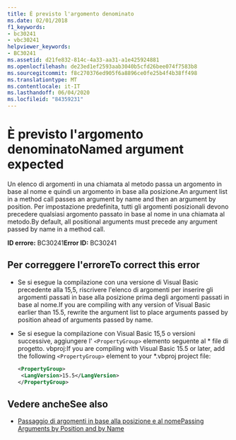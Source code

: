 ```yaml
---
title: È previsto l'argomento denominato
ms.date: 02/01/2018
f1_keywords:
- bc30241
- vbc30241
helpviewer_keywords:
- BC30241
ms.assetid: d21fe832-814c-4a33-aa31-a1e425924881
ms.openlocfilehash: de23ed1ef2593aab3040b5cfd26bee074f7583b8
ms.sourcegitcommit: f8c270376ed905f6a8896ce0fe25b4f4b38ff498
ms.translationtype: MT
ms.contentlocale: it-IT
ms.lasthandoff: 06/04/2020
ms.locfileid: "84359231"
---
```

# <a name="named-argument-expected"></a><span data-ttu-id="ea7cc-102">È previsto l'argomento denominato</span><span class="sxs-lookup"><span data-stu-id="ea7cc-102">Named argument expected</span></span>

<span data-ttu-id="ea7cc-103">Un elenco di argomenti in una chiamata al metodo passa un argomento in base al nome e quindi un argomento in base alla posizione.</span><span class="sxs-lookup"><span data-stu-id="ea7cc-103">An argument list in a method call passes an argument by name and then an argument by position.</span></span> <span data-ttu-id="ea7cc-104">Per impostazione predefinita, tutti gli argomenti posizionali devono precedere qualsiasi argomento passato in base al nome in una chiamata al metodo.</span><span class="sxs-lookup"><span data-stu-id="ea7cc-104">By default, all positional arguments must precede any argument passed by name in a method call.</span></span>

<span data-ttu-id="ea7cc-105">**ID errore:** BC30241</span><span class="sxs-lookup"><span data-stu-id="ea7cc-105">**Error ID:** BC30241</span></span>

## <a name="to-correct-this-error"></a><span data-ttu-id="ea7cc-106">Per correggere l'errore</span><span class="sxs-lookup"><span data-stu-id="ea7cc-106">To correct this error</span></span>

- <span data-ttu-id="ea7cc-107">Se si esegue la compilazione con una versione di Visual Basic precedente alla 15,5, riscrivere l'elenco di argomenti per inserire gli argomenti passati in base alla posizione prima degli argomenti passati in base al nome.</span><span class="sxs-lookup"><span data-stu-id="ea7cc-107">If you are compiling with any version of Visual Basic earlier than 15.5, rewrite the argument list to place arguments passed by position ahead of arguments passed by name.</span></span>

- <span data-ttu-id="ea7cc-108">Se si esegue la compilazione con Visual Basic 15,5 o versioni successive, aggiungere l' `<PropertyGroup>` elemento seguente al \* file di progetto. vbproj:</span><span class="sxs-lookup"><span data-stu-id="ea7cc-108">If you are compiling with Visual Basic 15.5 or later, add the following `<PropertyGroup>` element to your \*.vbproj project file:</span></span>

   ```xml
   <PropertyGroup>
    <LangVersion>15.5</LangVersion>
   </PropertyGroup>
   ```

## <a name="see-also"></a><span data-ttu-id="ea7cc-109">Vedere anche</span><span class="sxs-lookup"><span data-stu-id="ea7cc-109">See also</span></span>

- [<span data-ttu-id="ea7cc-110">Passaggio di argomenti in base alla posizione e al nome</span><span class="sxs-lookup"><span data-stu-id="ea7cc-110">Passing Arguments by Position and by Name</span></span>](../programming-guide/language-features/procedures/passing-arguments-by-position-and-by-name.md)
